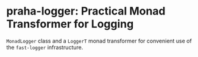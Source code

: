 # praha-logger: Practical Monad Transformer for Logging

`MonadLogger` class and a `LoggerT` monad transformer for convenient use of the `fast-logger` infrastructure.
